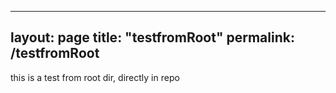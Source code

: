 ----
layout: page
title: "testfromRoot"
permalink: /testfromRoot
----

this is a test from root dir, directly in repo
